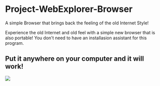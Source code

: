 # Project-WebExplorer-Browser
A simple Browser that brings back the feeling of the old Internet Style!

Experience the old Internet and old feel with a simple new browser that is also portable!
You don't need to have an installasion assistant for this program.

Put it anywhere on your computer and it will work!
-------------------------------------------------------------------------------------------
<img src="https://bkit.co/w_6309f24b8e8f4.gif" />
